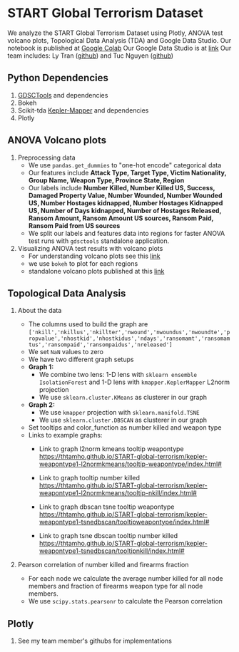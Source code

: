 # START Global Terrorism Dataset
We analyze the START Global Terrorism Dataset using Plotly, ANOVA test volcano plots, Topological Data Analysis (TDA) and Google Data Studio.
Our notebook is published at [Google Colab](https://colab.research.google.com/drive/1QA3N-P9Hsrtvio0vec-jE7yOUgsKCZtG)
Our Google Data Studio is at [link](https://datastudio.google.com/s/uerw2If2fNI)
Our team includes: Ly Tran ([github](https://github.com/TranLySFW)) and Tuc Nguyen ([github](https://github.com/ngtrituc))

## Python Dependencies
1. [GDSCTools](https://gdsctools.readthedocs.io/en/master/installation.html) and dependencies
2. Bokeh
3. Scikit-tda [Kepler-Mapper](https://github.com/scikit-tda/kepler-mapper) and dependencies
4. Plotly

## ANOVA Volcano plots
1. Preprocessing data
    - We use `pandas.get_dummies` to "one-hot encode" categorical data
    - Our features include **Attack Type, Target Type, Victim Nationality, Group Name, Weapon Type, Province State, Region**
    - Our labels include **Number Killed, Number Killed US, Success, Damaged Property Value, Number Wounded, Number Wounded US, Number Hostages kidnapped, Number Hostages Kidnapped US, Number of Days kidnapped, Number of Hostages Released, Ransom Amount, Ransom Amount US sources, Ransom Paid, Ransom Paid from US sources**
    - We split our labels and features data into regions for faster ANOVA test runs with `gdsctools` standalone application.
2. Visualizing ANOVA test results with volcano plots
    - For understanding volcano plots see this [link](https://discover.nci.nih.gov/microarrayAnalysis/Statistical.Tests.jsp)
    - we use `bokeh` to plot for each regions
    - standalone volcano plots published at this [link](https://thtamho.github.io/START-global-terrorism/anova-volcano/index.html)

## Topological Data Analysis
1. About the data
    - The columns used to build the graph are `['nkill','nkillus','nkillter','nwound','nwoundus','nwoundte','propvalue','nhostkid','nhostkidus','ndays','ransomamt','ransomamtus','ransompaid','ransompaidus','nreleased']`
    - We set `NaN` values to zero
    - We have two different graph setups
    - **Graph 1:** 
        - We combine two lens: 1-D lens with `sklearn ensemble IsolationForest` and 1-D lens with `kmapper.KeplerMapper` L2norm projection   
        - We use `sklearn.cluster.KMeans` as clusterer in our graph
    - **Graph 2:**
        - We use `kmapper` projection with `sklearn.manifold.TSNE`
        - We use `sklearn.cluster.DBSCAN` as clusterer in our graph
    - Set tooltips and color_function as number killed and weapon type
    - Links to example graphs: 
        -   Link to graph l2norm kmeans tooltip weapontype https://thtamho.github.io/START-global-terrorism/kepler-weapontype1-l2normkmeans/tooltip-weapontype/index.html#

        -   Link to graph tooltip number killed https://thtamho.github.io/START-global-terrorism/kepler-weapontype1-l2normkmeans/tooltip-nkill/index.html#

        -   Link to graph dbscan tsne tooltip weapontype https://thtamho.github.io/START-global-terrorism/kepler-weapontype1-tsnedbscan/tooltipweapontype/index.html#

        -   Link to graph tsne dbscan tooltip number killed https://thtamho.github.io/START-global-terrorism/kepler-weapontype1-tsnedbscan/tooltipnkill/index.html#
        
2. Pearson correlation of number killed and firearms fraction
    - For each node we calculate the average number killed for all node members and fraction of firearms weapon type for all node members.
    - We use `scipy.stats.pearsonr` to calculate the Pearson correlation


## Plotly
1. See my team member's githubs for implementations